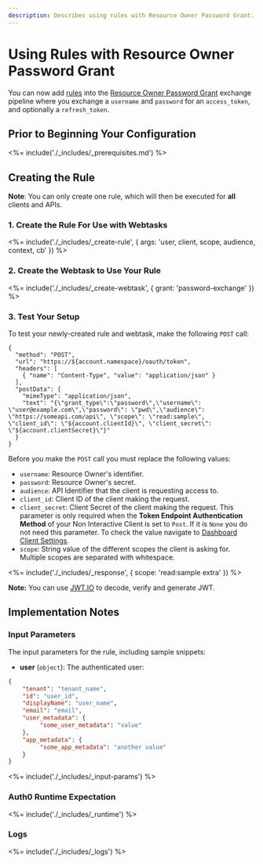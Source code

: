```yaml
---
description: Describes using rules with Resource Owner Password Grant.
---
```


# Using Rules with Resource Owner Password Grant

You can now add [rules](/rules) into the [Resource Owner Password Grant](/api-auth/grant/password) exchange pipeline where you exchange a `username` and `password` for an `access_token`, and optionally a `refresh_token`.

## Prior to Beginning Your Configuration

<%= include('./_includes/_prerequisites.md') %>

## Creating the Rule

**Note**: You can only create one rule, which will then be executed for **all** clients and APIs.

### 1. Create the Rule For Use with Webtasks

<%= include('./_includes/_create-rule', {
	  args: 'user, client, scope, audience, context, cb'
}) %>

### 2. Create the Webtask to Use Your Rule

<%= include('./_includes/_create-webtask', {
	  grant: 'password-exchange'
}) %>

### 3. Test Your Setup

To test your newly-created rule and webtask, make the following `POST` call:

```har
{
  "method": "POST",
  "url": "https://${account.namespace}/oauth/token",
  "headers": [
    { "name": "Content-Type", "value": "application/json" }
  ],
  "postData": {
    "mimeType": "application/json",
    "text": "{\"grant_type\":\"password\",\"username\": \"user@example.com\",\"password\": \"pwd\",\"audience\": \"https://someapi.com/api\", \"scope\": \"read:sample\", \"client_id\": \"${account.clientId}\", \"client_secret\": \"${account.clientSecret}\"}"
  }
}
```

Before you make the `POST` call you must replace the following values:
* `username`: Resource Owner's identifier.
* `password`: Resource Owner's secret.
* `audience`: API Identifier that the client is requesting access to.
* `client_id`: Client ID of the client making the request.
* `client_secret`: Client Secret of the client making the request. This parameter is only required when the **Token Endpoint Authentication Method** of your Non Interactive Client is set to `Post`. If it is `None` you do not need this parameter. To check the value navigate to [Dashboard Client Settings](${manage_url}/#/clients/${account.clientId}/settings).
* `scope`: String value of the different scopes the client is asking for. Multiple scopes are separated with whitespace.

<%= include('./_includes/_response', {
	  scope: 'read:sample extra'
}) %>

**Note:** You can use [JWT.IO](https://jwt.io/) to decode, verify and generate JWT.

## Implementation Notes

### Input Parameters

The input parameters for the rule, including sample snippets:

* **user** (`object`): The authenticated user:

```json
{
    "tenant": "tenant_name",
    "id": "user_id",
    "displayName": "user_name",
    "email": "email",
    "user_metadata": {
         "some_user_metadata": "value"
    },
    "app_metadata": {
         "some_app_metadata": "another value"
    }
}
```

<%= include('./_includes/_input-params') %>

### Auth0 Runtime Expectation

<%= include('./_includes/_runtime') %>

### Logs

<%= include('./_includes/_logs') %>
